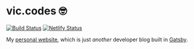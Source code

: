 # vic.codes 🤓

[![Build Status](https://travis-ci.org/victornguyen/vic.codes.svg?branch=master)](https://travis-ci.org/victornguyen/vic.codes) [![Netlify Status](https://api.netlify.com/api/v1/badges/0555b0c4-ee5b-4a83-b5ab-8910c2005be6/deploy-status)](https://app.netlify.com/sites/vic-codes/deploys)

My [personal website](https://vic.codes), which is just _another_ developer blog built in [Gatsby](https://www.gatsbyjs.org).

